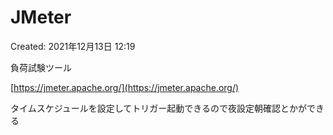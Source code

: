 # JMeter

Created: 2021年12月13日 12:19

負荷試験ツール

[https://jmeter.apache.org/](https://jmeter.apache.org/)

タイムスケジュールを設定してトリガー起動できるので夜設定朝確認とかができる